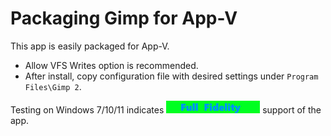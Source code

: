 # Packaging Gimp for App-V

This app is easily packaged for App-V.

* Allow VFS Writes option is recommended.
* After install, copy configuration file with desired settings under `Program Files\Gimp 2`.


Testing on Windows 7/10/11 indicates [<img src="/media/CatFullFidelity.png" alt="Full Fidelity" />](/media/CatFullFidelity.png) support of the app.